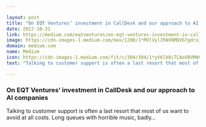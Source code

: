 ```yaml
---

layout: post
title: "On EQT Ventures’ investment in CallDesk and our approach to AI companies"
date: 2017-10-31
link: https://medium.com/eqtventures/on-eqt-ventures-investment-in-calldesk-and-our-approach-to-ai-companies-6dcca6e2e864?source=rss------machine_learning-5
image: https://cdn-images-1.medium.com/max/1200/1*MVlVyl2hNVNMQVb7gdrx3w.jpeg
domain: medium.com
name: Medium
icon: https://cdn-images-1.medium.com/fit/c/304/304/1*yV6lb8iTCAoVBVM0CgUlNQ.png
text: "Talking to customer support is often a last resort that most of us want to avoid at all costs. Long queues with horrible music, badly…"

---
```


### On EQT Ventures’ investment in CallDesk and our approach to AI companies

Talking to customer support is often a last resort that most of us want to avoid at all costs. Long queues with horrible music, badly…